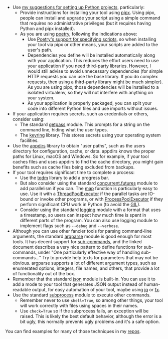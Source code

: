 * Use [my suggestions for setting up Python projects](project_setup), particularly:
  * Provide instructions for installing your tool using [pipx](https://github.com/pypa/pipx).
    Using pipx, people can install and upgrade your script using a simple command that requires no administrative privileges (but it requires having Python and pipx installed).
  * As you are using [poetry](https://python-poetry.org/), following the indications above:
    * Use [Poetry's support for specifying scripts](https://python-poetry.org/docs/pyproject/#scripts), so when installing your tool via pipx or other means, your scripts are added to the user's path.
    * Dependencies you define will be installed automatically along with your application.
      This reduces the effort users need to use your application if you need third-party libraries.
      However, I would still advise to avoid unnecessary dependencies (for simple HTTP requests you can use the base library. If you do complex requests, then using a third-party library might be much simpler).
      As you are using pipx, those dependencies will be installed to a isolated virtualenv, so they will not interfere with anything on your system.
    * As your application is properly packaged, you can split your code into different Python files and use imports without issues.
* If your application requires secrets, such as credentials or others, consider using:
  * The standard [getpass](https://docs.python.org/3/library/getpass.html) module.
    This prompts for a string on the command line, hiding what the user types.
  * The [keyring](https://pypi.org/project/keyring/) library.
    This stores secrets using your operating system facilities.
* Use the [appdirs](https://pypi.org/project/appdirs/) library to obtain "user paths", such as the users directory for configuration, cache, or data.
  appdirs knows the proper paths for Linux, macOS and Windows.
  So for example, if your tool caches files and uses appdirs to find the cache directory, you might gain benefits such as cache files being excluded from backups.
* If your tool requires significant time to complete a process:
  * Use the [tqdm](https://tqdm.github.io/) library to add a progress bar.
  * But also consider using the standard [concurrent.futures](https://docs.python.org/3/library/concurrent.futures.html) module to add parallelism if you can.
    The [map](https://docs.python.org/3/library/concurrent.futures.html#concurrent.futures.Executor.map) function is particularly easy to use.
    Use it with a [ThreadPoolExecutor](https://docs.python.org/3/library/concurrent.futures.html#concurrent.futures.ThreadPoolExecutor) if the parallel tasks are IO-bound or invoke other programs, or with [ProcessPoolExecutor](https://docs.python.org/3/library/concurrent.futures.html#processpoolexecutor) if they perform significant CPU work in Python (to avoid the [GIL](https://wiki.python.org/moin/GlobalInterpreterLock)).
  * Consider using the standard [logging](https://docs.python.org/3/library/logging.html) module with a format that uses a timestamp, so users can inspect how much time is spent in different parts of the program.
    You can also use logging module to implement flags such as `--debug` and `--verbose`.
* Although you can use other fancier tools for parsing command-line arguments, the standard [argparse](https://docs.python.org/3/library/argparse.html) module is good enough for most tools.
  It has decent support for [sub-commands](https://docs.python.org/3/library/argparse.html#sub-commands), and the linked document describes a very nice pattern to define functions for sub-commands, under "One particularly effective way of handling sub-commands..."
  Try to provide help texts for parameters that may not be obvious.
  argparse supports a lot of different argument types, such as enumerated options, integers, file names, and others, that provide a lot of functionality out of the box.
* Remember that the standard [json](https://docs.python.org/3/library/json.html) module is built-in.
  You can use it to add a mode to your tool that generates JSON output instead of human-readable output, for easy automation of your tool, maybe using [jq](https://stedolan.github.io/jq/) or [fx](https://github.com/antonmedv/fx).
* Use the standard [subprocess](https://docs.python.org/3/library/subprocess.html) module to execute other commands.
  * Remember never to use `shell=True`, so among other things, your tool will work correctly with files using spaces in their names.
  * Use `check=True` so if the subprocess fails, an exception will be raised.
    This is likely the best default behavior, although the error is a bit ugly, this normally prevents ugly problems and it's a safe option.


You can find examples for many of those techniques in my [repos](https://github.com/alexpdp7?tab=repositories&q=&type=&language=python&sort=).
